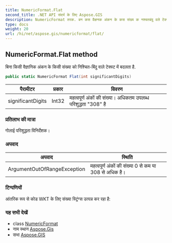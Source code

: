 ```yaml
---
title: NumericFormat.Flat
second_title: .NET API संदर्भ के लिए Aspose.GIS
description: NumericFormat तरक. बन कस वैज्ञनक अंकन के कस संख्य क नश्चतबंदु वले टेक्स्ट में बदलत है.
type: docs
weight: 20
url: /hi/net/aspose.gis/numericformat/flat/
---
```

## NumericFormat.Flat method

बिना किसी वैज्ञानिक अंकन के किसी संख्या को निश्चित-बिंदु वाले टेक्स्ट में बदलता है.

```csharp
public static NumericFormat Flat(int significantDigits)
```

| पैरामीटर | प्रकार | विवरण |
| --- | --- | --- |
| significantDigits | Int32 | महत्वपूर्ण अंकों की संख्या। अधिकतम उपलब्ध परिशुद्धता "308" है |

### प्रतिलाभ की मात्रा

गोलाई परिशुद्धता विनिर्देशक।

### अपवाद

| अपवाद | स्थिति |
| --- | --- |
| ArgumentOutOfRangeException | महत्वपूर्ण अंकों की संख्या 0 से कम या 308 से अधिक है। |

### टिप्पणियों

आंतरिक रूप से कोड WKT के लिए संख्या स्ट्रिंग्स उत्पन्न कर रहा है:

### यह सभी देखें

* class [NumericFormat](../)
* नाम स्थान [Aspose.Gis](../../numericformat/)
* सभा [Aspose.GIS](../../../)


